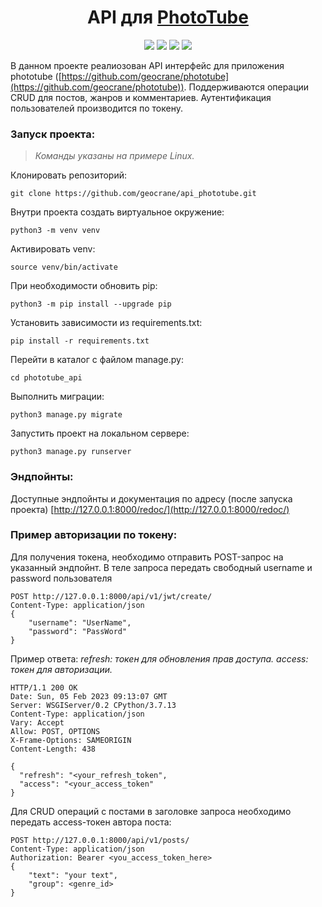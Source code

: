 <h1 align="center">API для <a  href="https://github.com/geocrane/phototube">PhotoTube</a></h1>

<p align="center"><img src="https://img.shields.io/badge/made%20by-geocrane-green">
<img src=https://img.shields.io/badge/Python-%203.7-blue>
<img src=https://img.shields.io/badge/Django%20-%202.2.16-red>
<img src=https://img.shields.io/badge/DRF-%203.2.14-yellow>
</p>

В данном проекте реалиозован API интерфейс для приложения phototube ([https://github.com/geocrane/phototube](https://github.com/geocrane/phototube)). Поддерживаются операции CRUD для постов, жанров и комментариев. Аутентификация пользователей производится по токену.


### Запуск проекта:
> *Команды указаны на примере Linux.*

Клонировать репозиторий:
```
git clone https://github.com/geocrane/api_phototube.git
```
Внутри проекта создать виртуальное окружение:
```
python3 -m venv venv
```
Активировать venv:
```
source venv/bin/activate
```
При необходимости обновить pip:
```
python3 -m pip install --upgrade pip
```
Установить зависимости из requirements.txt:
```
pip install -r requirements.txt
```
Перейти в каталог с файлом manage.py:
```
cd phototube_api
```
Выполнить миграции:
```
python3 manage.py migrate
```
Запустить проект на локальном сервере:
```
python3 manage.py runserver
```


### Эндпойнты:
Доступные эндпойнты и документация по адресу (после запуска проекта) [http://127.0.0.1:8000/redoc/](http://127.0.0.1:8000/redoc/)


### Пример авторизации по токену:

Для получения токена, необходимо отправить POST-запрос на указанный эндпойнт.
В теле запроса передать свободный username и password пользователя
```
POST http://127.0.0.1:8000/api/v1/jwt/create/
Content-Type: application/json
{
    "username": "UserName",
    "password": "PassWord"
}
```

Пример ответа:
*refresh: токен для обновления прав доступа.*
*access: токен для авторизации.*

```
HTTP/1.1 200 OK
Date: Sun, 05 Feb 2023 09:13:07 GMT
Server: WSGIServer/0.2 CPython/3.7.13
Content-Type: application/json
Vary: Accept
Allow: POST, OPTIONS
X-Frame-Options: SAMEORIGIN
Content-Length: 438

{
  "refresh": "<your_refresh_token",
  "access": "<your_access_token"
}
```

Для CRUD операций с постами в заголовке запроса необходимо передать access-токен автора поста:
```
POST http://127.0.0.1:8000/api/v1/posts/
Content-Type: application/json
Authorization: Bearer <you_access_token_here>
{
    "text": "your text",
    "group": <genre_id>
}
```
